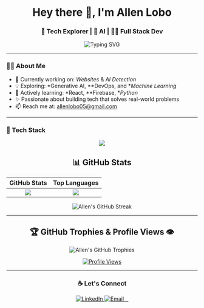 <h1 align="center">Hey there 👋, I'm Allen Lobo</h1>
<h3 align="center">🚀 Tech Explorer | 🧠 AI | 👨‍💻 Full Stack Dev</h3>

<p align="center">
  <img src="https://readme-typing-svg.demolab.com?font=Fira+Code&pause=1000&color=00F779&center=true&vCenter=true&lines=Welcome+to+my+GitHub!;Builder+of+cool+tech+projects!;Let's+create+something+awesome" alt="Typing SVG" />
</p>

---

### 🙋‍♂ About Me

- 🔭 Currently working on: *Websites* & *AI Detection*
- 💡 Exploring: *Generative AI, **DevOps, and **Machine Learning*
- 🌱 Actively learning: *React, **Firebase, **Python*
- ✨ Passionate about building tech that solves real-world problems
- 📫 Reach me at: allenlobo05@gmail.com

---

### 🚀 Tech Stack

<p align="center">
  <img src="https://skillicons.dev/icons?i=js,react,html,css,tailwind,python,firebase,figma,vscode,github" />
</p>

<div align="center">

<div align="center">

## 📊 GitHub Stats

</div>

| GitHub Stats | Top Languages |
| :---: | :---: |
| ![](https://github-readme-stats.vercel.app/api?username=allenlobo31&theme=react&hide_border=false&include_all_commits=false&count_private=false) | ![](https://github-readme-stats.vercel.app/api/top-langs/?username=allenlobo31&theme=react&hide_border=false&include_all_commits=false&count_private=false&layout=compact) |

<p align="center">
  <img src="https://github-readme-streak-stats.herokuapp.com/?user=allenlobo31&theme=react&hide_border=false" alt="Allen's GitHub Streak"/>
</p>

---

<div align="center">

## 🏆 GitHub Trophies & Profile Views 👁️

<p align="center">
  <img src="https://github-trophies.vercel.app/?username=allenlobo31&theme=radical&no-frame=false&no-bg=false&margin-w=4" alt="Allen's GitHub Trophies"/>
</p>

<p align="center">
  <a href="https://visitcount.itsvg.in">
    <img src="https://visitcount.itsvg.in/api?id=allenlobo31&icon=0&color=0" alt="Profile Views"/>
  </a>
</p>

</div>

---

### ☕ Let's Connect

<p align="center">
  <a href="https://www.linkedin.com/in/allen-lobo-a2a0b8312/" target="_blank">
    <img alt="LinkedIn" src="https://img.shields.io/badge/LinkedIn-0077B5?style=flat-square&logo=linkedin&logoColor=white" />
  </a>
  <a href="mailto:allenlobo05@gmail.com">
    <img alt="Email" src="https://img.shields.io/badge/Gmail-D14836?style=flat-square&logo=gmail&logoColor=white" />
  </a>
</p>
